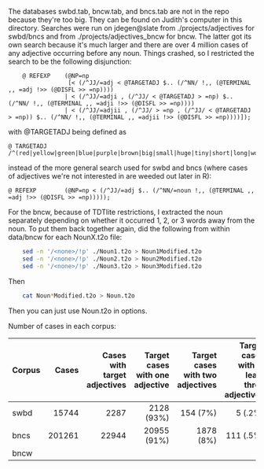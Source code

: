 The databases swbd.tab, bncw.tab, and bncs.tab are not in the repo because they're too big. They can be found on Judith's computer in this directory. Searches were run on jdegen@slate from ./projects/adjectives for swbd/bncs and from ./projects/adjectives_bncw for bncw. The latter got its own search because it's much larger and there are over 4 million cases of any adjective occurring before any noun. Things crashed, so I restricted the search to be the following disjunction:

```
	@ REFEXP    (@NP=np 
                 [< (/^JJ/=adj < @TARGETADJ $.. (/^NN/ !,, (@TERMINAL ,, =adj !>> (@DISFL >> =np)))) 
                | < (/^JJ/=adji , (/^JJ/ < @TARGETADJ > =np) $.. (/^NN/ !,, (@TERMINAL ,, =adji !>> (@DISFL >> =np))))
                | < (/^JJ/=adjii , (/^JJ/ > =np , (/^JJ/ < @TARGETADJ > =np)) $.. (/^NN/ !,, (@TERMINAL ,, =adjii !>> (@DISFL >> =np))))]);
```
with @TARGETADJ being defined as

```
@ TARGETADJ     /^(red|yellow|green|blue|purple|brown|big|small|huge|tiny|short|long|wooden|plastic|metal|smooth|hard|soft|old|new|rotten|fresh|good|bad|round|square)$/;
```

instead of the more general search used for swbd and bncs (where cases of adjectives we're not interested in are weeded out later in R):

```
@ REFEXP        (@NP=np < (/^JJ/=adj $.. (/^NN/=noun !,, (@TERMINAL ,, =adj !>> (@DISFL >> =np)))));
```
		
For the bncw, because of TDTlite restrictions, I extracted the noun separately depending on whether it occurred 1, 2, or 3 words away from the noun. To put them back together again, did the following from within data/bncw for each NounX.t2o file:

``` bash
	sed -n '/<none>/!p' ./Noun1.t2o > Noun1Modified.t2o
	sed -n '/<none>/!p' ./Noun2.t2o > Noun2Modified.t2o
	sed -n '/<none>/!p' ./Noun3.t2o > Noun3Modified.t2o
```

Then

``` bash
	cat Noun*Modified.t2o > Noun.t2o
```

Then you can just use Noun.t2o in options.

Number of cases in each corpus:

| Corpus | Cases |  Cases with target adjectives | Target cases with one adjective | Target cases with two adjectives | Target cases with at least three adjectives |
| -------|-----:|-----:|-----:|-----:|-----:|
| swbd | 15744 | 2287 | 2128 (93%) | 154 (7%) | 5 (.2%) |
| bncs | 201261 | 22944 | 20955 (91%) | 1878 (8%) | 111 (.5%) |
| bncw | | | | | | |
